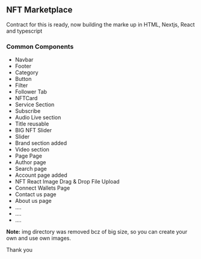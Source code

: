 ## NFT Marketplace 

Contract for this is ready, now building the marke up in HTML, Nextjs, React and typescript

### Common Components

- Navbar
- Footer
- Category
- Button
- Filter
- Follower Tab
- NFTCard
- Service Section
- Subscribe
- Audio Live section
- Title reusable 
- BIG NFT Slider
- Slider
- Brand section added
- Video section
- Page Page
- Author page
- Search page
- Account page added
- NFT React Image Drag & Drop File Upload
- Connect Wallets Page
- Contact us page
- About us page
- ....
- ....
- ....


**Note:** img directory was removed bcz of big size, so you can create your own and use own images.

Thank you